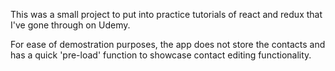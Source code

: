 This was a small project to put into practice tutorials of react and redux that I've gone through on Udemy.

For ease of demostration purposes, the app does not store the contacts and has a quick 'pre-load' function to showcase contact editing functionality.

